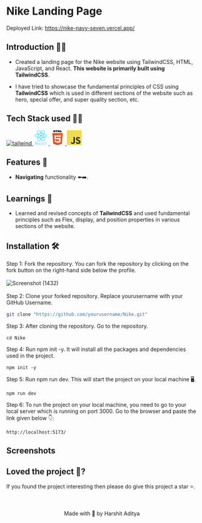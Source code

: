 # Nike Landing Page

Deployed Link: https://nike-navy-seven.vercel.app/ 


## Introduction 🐱‍💻

- Created a landing page for the Nike website using TailwindCSS, HTML, JavaScript, and React. **This website is primarily built using TailwindCSS**. 

- I have tried to showcase the fundamental principles of CSS using **TailwindCSS** which is used in different sections of the website such as hero, special offer, and super quality section, etc.

## Tech Stack used 👨‍💻
<p align="left"> 
  <a href="https://tailwindcss.com/" target="_blank"> <img src="https://www.vectorlogo.zone/logos/tailwindcss/tailwindcss-icon.svg" alt="tailwind" width="40" height="40"/> </a> 
  <a href="https://reactjs.org/" target="_blank"> <img src="https://raw.githubusercontent.com/devicons/devicon/master/icons/react/react-original-wordmark.svg" alt="react" width="40" height="40"/> </a>  
  <a href="https://www.w3.org/html/" target="_blank"> <img src="https://raw.githubusercontent.com/devicons/devicon/master/icons/html5/html5-original-wordmark.svg" alt="html5" width="40" height="40"/> </a><a href="https://developer.mozilla.org/en-US/docs/Web/JavaScript" target="_blank"> <img src="https://raw.githubusercontent.com/devicons/devicon/master/icons/javascript/javascript-original.svg" alt="javascript" width="40" height="40"/> </a>

## Features 🧰

- **Navigating** functionality ⬅️➡️.
  
## Learnings 📝
  
- Learned and revised concepts of **TailwindCSS** and used fundamental principles such as Flex, display, and position properties in various sections of the website.

## Installation 🛠️
  Step 1: Fork the repository. You can fork the repository by clicking on the fork button on the right-hand side below the profile.<br> <br>
![Screenshot (1432)](https://user-images.githubusercontent.com/71604531/176616493-ecba4efe-4ad7-44af-aacc-0ef2aa4a8683.png) 
  <br> <br>
  Step 2: Clone your forked repository. Replace yourusername with your GitHub Username. 
  
  ```bash
git clone "https://github.com/yourusername/Nike.git"
``` 
  Step 3: After cloning the repository. Go to the repository. 
  
  ```
cd Nike
``` 
  Step 4: Run npm init -y. It will install all the packages and dependencies used in the project. 
  
  ```
npm init -y 
```
  Step 5: Run npm run dev. This will start the project on your local machine 🖥️. 
  
  ```
npm run dev 
``` 
  Step 6: To run the project on your local machine, you need to go to your local server which is running on port 3000. Go to the browser and paste the link given below 👇: 
  
  ```
 http://localhost:5173/

``` 
  ## Screenshots   
  

  ## Loved the project 💖? 

  
  If you found the project interesting then please do give this project a star ⭐. 
  <br> <br> <br>
   <p align="center" width="100%">
   Made with 💖 by Harshit Aditya   
</p>

